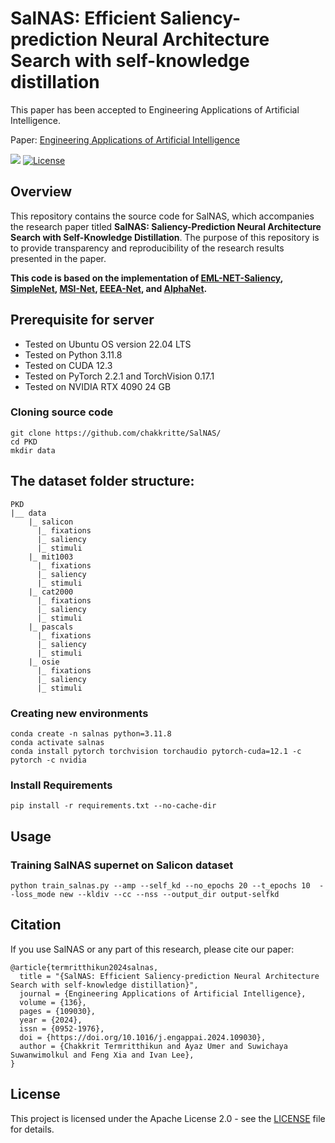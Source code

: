 
# SalNAS: Efficient Saliency-prediction Neural Architecture Search with self-knowledge distillation

This paper has been accepted to Engineering Applications of Artificial Intelligence.

Paper: [Engineering Applications of Artificial Intelligence](https://doi.org/10.1016/j.engappai.2024.109030)

![](https://img.shields.io/badge/-PyTorch%20Implementation-blue.svg?logo=pytorch)
[![License](https://img.shields.io/badge/license-Apache%202.0-blue.svg)](https://www.apache.org/licenses/LICENSE-2.0)

## Overview

This repository contains the source code for SalNAS, which accompanies the research paper titled **SalNAS: Saliency-Prediction Neural Architecture Search with Self-Knowledge Distillation**. The purpose of this repository is to provide transparency and reproducibility of the research results presented in the paper.

**This code is based on the implementation of  [EML-NET-Saliency](https://github.com/SenJia/EML-NET-Saliency), [SimpleNet](https://github.com/samyak0210/saliency), [MSI-Net](https://github.com/alexanderkroner/saliency), [EEEA-Net](https://github.com/chakkritte/EEEA-Net), and [AlphaNet](https://github.com/facebookresearch/AlphaNet).**

## Prerequisite for server
 - Tested on Ubuntu OS version 22.04 LTS
 - Tested on Python 3.11.8
 - Tested on CUDA 12.3
 - Tested on PyTorch 2.2.1 and TorchVision 0.17.1
 - Tested on NVIDIA RTX 4090 24 GB

### Cloning source code

```
git clone https://github.com/chakkritte/SalNAS/
cd PKD
mkdir data
```

## The dataset folder structure:

```
PKD
|__ data
    |_ salicon
      |_ fixations
      |_ saliency
      |_ stimuli
    |_ mit1003
      |_ fixations
      |_ saliency
      |_ stimuli
    |_ cat2000
      |_ fixations
      |_ saliency
      |_ stimuli
    |_ pascals
      |_ fixations
      |_ saliency
      |_ stimuli
    |_ osie
      |_ fixations
      |_ saliency
      |_ stimuli
```

### Creating new environments

```
conda create -n salnas python=3.11.8
conda activate salnas
conda install pytorch torchvision torchaudio pytorch-cuda=12.1 -c pytorch -c nvidia
```

### Install Requirements

```
pip install -r requirements.txt --no-cache-dir
```

## Usage

### Training SalNAS supernet on Salicon dataset
```
python train_salnas.py --amp --self_kd --no_epochs 20 --t_epochs 10  --loss_mode new --kldiv --cc --nss --output_dir output-selfkd
```

## Citation

If you use SalNAS or any part of this research, please cite our paper:
```
@article{termritthikun2024salnas,
  title = "{SalNAS: Efficient Saliency-prediction Neural Architecture Search with self-knowledge distillation}",
  journal = {Engineering Applications of Artificial Intelligence},
  volume = {136},
  pages = {109030},
  year = {2024},
  issn = {0952-1976},
  doi = {https://doi.org/10.1016/j.engappai.2024.109030},
  author = {Chakkrit Termritthikun and Ayaz Umer and Suwichaya Suwanwimolkul and Feng Xia and Ivan Lee},
}
``````


## License

This project is licensed under the Apache License 2.0 - see the [LICENSE](LICENSE) file for details.
